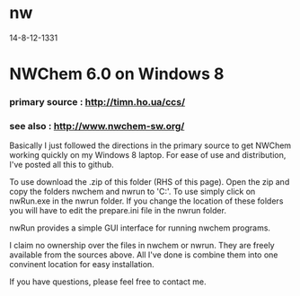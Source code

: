 nw
==

14-8-12-1331



# NWChem 6.0  on  Windows 8

### primary source : http://timn.ho.ua/ccs/
### see also : http://www.nwchem-sw.org/

Basically I just followed the directions in the primary source to get NWChem working quickly on my Windows 8 laptop.  For ease of use and 
distribution, I've posted all this to github.

To use download the .zip of this folder (RHS of this page).  Open the zip and copy the folders nwchem and nwrun to 'C:\'.  To use 
simply click on nwRun.exe in the nwrun folder.  If you change the location of these folders you will have to edit the prepare.ini file in 
the nwrun folder.

nwRun provides a simple GUI interface for running nwchem programs.

I claim no ownership over the files in nwchem or nwrun.  They are freely available from the sources above.  All I've done is combine them 
into one convinent location for easy installation.


If you have questions, please feel free to contact me.  

